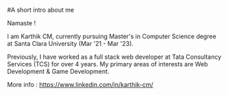 #A short intro about me

Namaste !

I am Karthik CM, currently pursuing Master's in Computer Science degree at Santa Clara University (Mar '21 - Mar '23).

Previously, I have worked as a full stack web developer at Tata Consultancy Services (TCS) for over 4 years.
My primary areas of interests are Web Development & Game Development.

More info : https://www.linkedin.com/in/karthik-cm/
